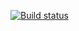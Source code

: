 [![Build status](https://ci.appveyor.com/api/projects/status/q4vj423eigr8luix?svg=true)](https://ci.appveyor.com/project/YanaVtkvsk/carddeliveryfaker)
